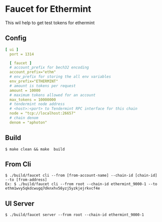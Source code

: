 # Faucet for Ethermint

This wil help to get test tokens for ethermint

## Config

```yaml
[ ui ]
  port = 1314

  [ faucet ]
  # account_prefix for bech32 encoding
  account_prefix="ethm"
  # env_prefix for storing the all env variables
  env_prefix="ETHERMINT"
  # amount is tokens per request
  amount = 10000
  # maximum tokens allowed for an account
  max_tokens = 10000000
  # tendermint node address
  # <host>:<port> to Tendermint RPC interface for this chain
  node = "tcp://localhost:26657"
  # chain denom
  denom = "aphoton"
```

## Build

```shell
$ make clean && make  build 
```

## From Cli

```shell
$ ./build/faucet cli --from [from-account-name] --chain-id [chain-id] --to [from-address]
Ex: $ ./build/faucet cli --from root --chain-id ethermint_9000-1 --to ethm1wvy5qkdcwugq7dknxhv56yzj5yzkjejrkvcf4e

```

## UI Server

```shell
$ ./build/faucet server --from root --chain-id ethermint_9000-1
```